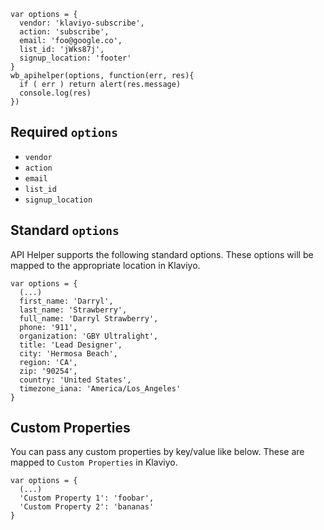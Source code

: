 ```
var options = {
  vendor: 'klaviyo-subscribe',
  action: 'subscribe',
  email: 'foo@google.co',
  list_id: 'jWks87j',
  signup_location: 'footer'
}
wb_apihelper(options, function(err, res){
  if ( err ) return alert(res.message)
  console.log(res)
})
```
## Required `options`
* `vendor`
* `action`
* `email`
* `list_id`
* `signup_location`

## Standard `options`
API Helper supports the following standard options. These options will be mapped to the appropriate location in Klaviyo.
```
var options = {
  (...)
  first_name: 'Darryl',
  last_name: 'Strawberry',
  full_name: 'Darryl Strawberry',
  phone: '911',
  organization: 'GBY Ultralight',
  title: 'Lead Designer',
  city: 'Hermosa Beach',
  region: 'CA',
  zip: '90254',
  country: 'United States',
  timezone_iana: 'America/Los_Angeles'
}
```
## Custom Properties
You can pass any custom properties by key/value like below. These are mapped to `Custom Properties` in Klaviyo.
```
var options = {
  (...)
  'Custom Property 1': 'foobar',
  'Custom Property 2': 'bananas'
}
```
